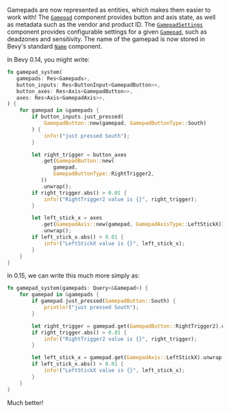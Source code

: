 <!-- Implement gamepads as entities -->
<!-- https://github.com/bevyengine/bevy/pull/12770 -->

Gamepads are now represented as entities, which makes them easier to work with!
The [`Gamepad`] component provides button and axis state, as well as metadata such as the vendor and product ID.
The [`GamepadSettings`] component provides configurable settings for a given [`Gamepad`], such as deadzones and sensitivity. The name of the gamepad is now stored in Bevy's standard [`Name`] component.

In Bevy 0.14, you might write:

```rust
fn gamepad_system(
   gamepads: Res<Gamepads>,
   button_inputs: Res<ButtonInput<GamepadButton>>,
   button_axes: Res<Axis<GamepadButton>>,
   axes: Res<Axis<GamepadAxis>>,
) {
    for gamepad in &gamepads {
        if button_inputs.just_pressed(
            GamepadButton::new(gamepad, GamepadButtonType::South)
        ) {
            info!("just pressed South");
        }

        let right_trigger = button_axes
           .get(GamepadButton::new(
               gamepad,
               GamepadButtonType::RightTrigger2,
           ))
           .unwrap();
        if right_trigger.abs() > 0.01 {
            info!("RightTrigger2 value is {}", right_trigger);
        }

        let left_stick_x = axes
           .get(GamepadAxis::new(gamepad, GamepadAxisType::LeftStickX))
           .unwrap();
        if left_stick_x.abs() > 0.01 {
            info!("LeftStickX value is {}", left_stick_x);
        }
    }
}
```

In 0.15, we can write this much more simply as:

```rust
fn gamepad_system(gamepads: Query<&Gamepad>) {
    for gamepad in &gamepads {
        if gamepad.just_pressed(GamepadButton::South) {
            println!("just pressed South");
        }

        let right_trigger = gamepad.get(GamepadButton::RightTrigger2).unwrap();
        if right_trigger.abs() > 0.01 {
            info!("RightTrigger2 value is {}", right_trigger);
        }

        let left_stick_x = gamepad.get(GamepadAxis::LeftStickX).unwrap();
        if left_stick_x.abs() > 0.01 {
            info!("LeftStickX value is {}", left_stick_x);
        }
    }
}
```

Much better!

[`Gamepad`]: https://docs.rs/bevy/0.15.0-rc.2/bevy/input/gamepad/struct.Gamepad.html
[`GamepadSettings`]: https://docs.rs/bevy/0.15.0-rc.2/bevy/input/gamepad/struct.GamepadSettings.html
[`Name`]: https://docs.rs/bevy/0.15.0-rc.2/bevy/core/struct.Name.html

